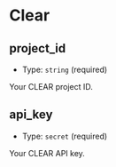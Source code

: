 
Clear
=====



project_id
----------

- Type: `string` (required)

Your CLEAR project ID.



api_key
-------

- Type: `secret` (required)

Your CLEAR API key.
